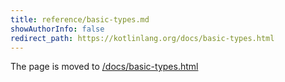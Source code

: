 ```yaml
---
title: reference/basic-types.md
showAuthorInfo: false
redirect_path: https://kotlinlang.org/docs/basic-types.html
---
```


The page is moved to [/docs/basic-types.html](/docs/basic-types.html)
